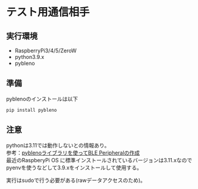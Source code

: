 # テスト用通信相手

## 実行環境
- RaspberryPi3/4/5/ZeroW 
- python3.9.x 
- pybleno

## 準備
pyblenoのインストールは以下
```
pip install pybleno
```

## 注意
pythonは3.11では動作しないとの情報あり。  
参考：[pyblenoライブラリを使ってBLE Peripheralの作成](https://tomosoft.jp/design/?p=41722)  
最近のRaspberyPi OS に標準インストールされているバージョンは3.11.xなので
pyenvを使うなどして3.9.xをインストールして使用する。  

実行はsudoで行う必要がある(rawデータアクセスのため)。



    
